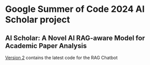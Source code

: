 # Google Summer of Code 2024 AI Scholar project
## AI Scholar: A Novel AI RAG-aware Model for Academic Paper Analysis


[Version 2](https://github.com/cmejo/GSoC_2024_AI_Scholar/tree/main/AI_Scholar_v2) contains the latest code for the RAG Chatbot
